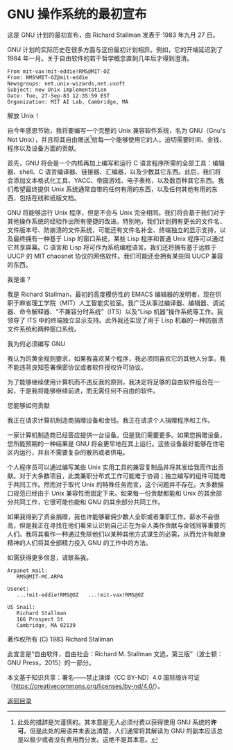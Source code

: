 # GNU 操作系统的最初宣布

这是 GNU 计划的最初宣布，由 Richard Stallman 发表于 1983 年九月 27 日。

GNU 计划的实际历史在很多方面与这份最初计划相异。例如，它的开端延迟到了 1984 年一月。关于自由软件的若干哲学概念直到几年后才得到澄清。

```
From mit-vax!mit-eddie!RMS@MIT-OZ
From: RMS%MIT-OZ@mit-eddie
Newsgroups: net.unix-wizards,net.usoft
Subject: new Unix implementation
Date: Tue, 27-Sep-83 12:35:59 EST
Organization: MIT AI Lab, Cambridge, MA
```

解放 Unix！

自今年感恩节始，我将要编写一个完整的 Unix 兼容软件系统，名为 GNU（Gnu's Not Unix），并且将其自由赠送[^1]给每一个能够使用它的人。迫切需要时间、金钱、程序以及设备方面的贡献。

首先，GNU 将会是一个内核再加上编写和运行 C 语言程序所需的全部工具：编辑器、shell、C 语言编译器、链接器、汇编器，以及少数其它东西。此后，我们将会添加文本格式化工具、YACC、帝国游戏、电子表格，以及数百种其它东西。我们希望最终提供 Unix 系统通常自带的任何有用的东西，以及任何其他有用的东西，包括在线和纸版文档。

GNU 将能够运行 Unix 程序，但是不会与 Unix 完全相同。我们将会基于我们对于其他操作系统的经验作出所有便捷的改进。特别地，我们计划拥有更长的文件名、文件版本号、防崩溃的文件系统，可能还有文件名补全、终端独立的显示支持，以及最终拥有一种基于 Lisp 的窗口系统，某些 Lisp 程序和普通 Unix 程序可以通过它共享屏幕。C 语言和 Lisp 将可作为系统编程语言。我们还将拥有基于远胜于 UUCP 的 MIT chaosnet 协议的网络软件。我们可能还会拥有某些同 UUCP 兼容的东西。

我是谁？

我是 Richard Stallman，最初的高度模仿性的 EMACS 编辑器的发明者，现在供职于麻省理工学院（MIT）人工智能实验室。我广泛从事过编译器、编辑器、调试器、命令解释器、“不兼容分时系统”（ITS）以及“Lisp 机器”操作系统等工作。我领导了 ITS 中的终端独立显示支持。此外我还实现了用于 Lisp 机器的一种防崩溃文件系统和两种窗口系统。

我为何必须编写 GNU

我认为的黄金规则要求，如果我喜欢某个程序，我必须同喜欢它的其他人分享。我不能违背良知签署保密协议或者软件授权许可协议。

为了能够继续使用计算机而不违反我的原则，我决定将足够的自由软件组合在一起，于是我将能够继续前进，而无需任何不自由的软件。

您能够如何贡献

我正在请求计算机制造商捐赠设备和金钱。我正在请求个人捐赠程序和工作。

一家计算机制造商已经答应提供一台设备。但是我们需要更多。如果您捐赠设备，您所能预期的一种结果是 GNU 将会更早地在其上运行。这些设备最好能够在住宅区内运行，并且不需要复杂的散热或者供电。

个人程序员可以通过编写某些 Unix 实用工具的兼容复制品并将其发给我而作出贡献。对于大多数项目，此类兼职分布式工作可能难于协调；独立编写的组件可能难于共同工作。然而对于取代 Unix 的特殊任务而言，这个问题并不存在。大多数接口规范已经由于 Unix 兼容性而固定下来。如果每一份贡献都能和 Unix 的其余部分共同工作，它很可能也能和 GNU 的其余部分共同工作。

如果我得到了资金捐赠，我也许能够雇佣少数人全职或者兼职工作。薪水不会很高，但是我正在寻找在他们看来认识到自己正在为全人类作贡献与金钱同等重要的人们。我将其看作一种通过免除他们以某种其他方式谋生的必需，从而允许有献身精神的人们将其全部精力投入 GNU 的工作中的方法。

如需获得更多信息，请联系我。

```
Arpanet mail:
   RMS@MIT-MC.ARPA

Usenet:
   ...!mit-eddie!RMS@OZ   ...!mit-vax!RMS@OZ

US Snail:
   Richard Stallman
   166 Prospect St
   Cambridge, MA 02139
```

[^1]: 此处的措辞是欠谨慎的。其本意是无人必须付费以获得使用 GNU 系统的**许可**。但是此处的用语并未表达清楚，人们通常将其解读为 GNU 的副本应该总是以极少或者没有费用而分发。这绝不是其本意。

著作权所有 (C) 1983 Richard Stallman

此宣言是“自由软件，自由社会：Richard M. Stallman 文选，第三版”（波士顿：GNU Press，2015）的一部分。

本文基于知识共享：署名——禁止演绎（CC BY-ND）4.0 国际版许可证（<https://creativecommons.org/licenses/by-nd/4.0/>）。

[返回目录](00_index.html)

